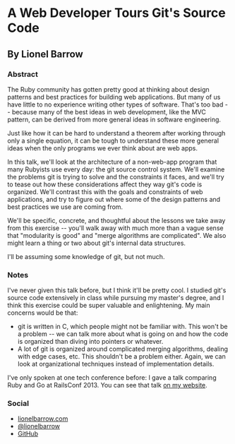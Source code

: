 # A Web Developer Tours Git's Source Code

## By Lionel Barrow

### Abstract

The Ruby community has gotten pretty good at thinking about design patterns and best practices for building web applications. But many of us have little to no experience writing other types of software. That's too bad -- because many of the best ideas in web development, like the MVC pattern, can be derived from more general ideas in software engineering.

Just like how it can be hard to understand a theorem after working through only a single equation, it can be tough to understand these more general ideas when the only programs we ever think about are web apps.

In this talk, we'll look at the architecture of a non-web-app program that many Rubyists use every day: the git source control system. We'll examine the problems git is trying to solve and the constraints it faces, and we'll try to tease out how these considerations affect they way git's code is organized. We'll contrast this with the goals and constraints of web applications, and try to figure out where some of the design patterns and best practices we use are coming from.

We'll be specific, concrete, and thoughtful about the lessons we take away from this exercise -- you'll walk away with much more than a vague sense that "modularity is good" and "merge algorithms are complicated". We also might learn a thing or two about git's internal data structures.

I'll be assuming some knowledge of git, but not much.

### Notes

I've never given this talk before, but I think it'll be pretty cool. I studied git's source code extensively in class while pursuing my master's degree, and I think this exercise could be super valuable and enlightening. My main concerns would be that:

* git is written in C, which people might not be familiar with. This won't be a problem -- we can talk more about what is going on and how the code is organized than diving into pointers or whatever.
* A lot of git is organized around complicated merging algorithms, dealing with edge cases, etc. This shouldn't be a problem either. Again, we can look at organizational techniques instead of implementation details.

I've only spoken at one tech conference before: I gave a talk comparing Ruby and Go at RailsConf 2013. You can see that talk [on my website](http://lionelbarrow.com/2013/05/28/what-ruby-developers-can-learn-from-go/).

### Social

* [lionelbarrow.com](http://lionelbarrow.com.com)
* [@lionelbarrow](http://twitter.com/lionelbarrow)
* [GitHub](https://GIthub.com/lionelbarrow)
